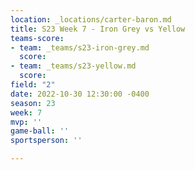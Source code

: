 ```yaml
---
location: _locations/carter-baron.md
title: S23 Week 7 - Iron Grey vs Yellow
teams-score:
- team: _teams/s23-iron-grey.md
  score: 
- team: _teams/s23-yellow.md
  score: 
field: "2"
date: 2022-10-30 12:30:00 -0400
season: 23
week: 7
mvp: ''
game-ball: ''
sportsperson: ''

---
```

